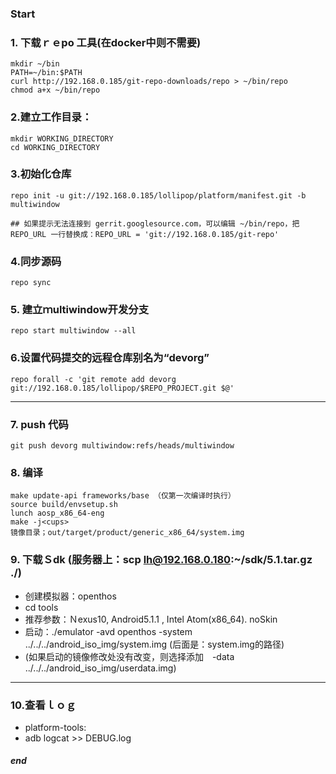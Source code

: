 ### Start
### 1. 下载ｒｅpo 工具(在docker中则不需要)
```
mkdir ~/bin
PATH=~/bin:$PATH
curl http://192.168.0.185/git-repo-downloads/repo > ~/bin/repo 
chmod a+x ~/bin/repo
```
### 2.建立工作目录：
```
mkdir WORKING_DIRECTORY
cd WORKING_DIRECTORY
```
### 3.初始化仓库
```
repo init -u git://192.168.0.185/lollipop/platform/manifest.git -b multiwindow  

## 如果提示无法连接到 gerrit.googlesource.com，可以编辑 ~/bin/repo，把 REPO_URL 一行替换成：REPO_URL = 'git://192.168.0.185/git-repo'
```
### 4.同步源码
```
repo sync
```
### 5. 建立ｍultiwindow开发分支
```
repo start multiwindow --all 
```
### 6.设置代码提交的远程仓库别名为“devorg”
```
repo forall -c 'git remote add devorg git://192.168.0.185/lollipop/$REPO_PROJECT.git $@'
```

***
### 7. push 代码
```
git push devorg multiwindow:refs/heads/multiwindow
```
### 8. 编译
```
make update-api frameworks/base （仅第一次编译时执行）
source build/envsetup.sh
lunch aosp_x86_64-eng
make -j<cups>
镜像目录；out/target/product/generic_x86_64/system.img
```
### 9. 下载Ｓdk (服务器上：scp lh@192.168.0.180:~/sdk/5.1.tar.gz ./)
  - 创建模拟器：openthos
  - cd tools
  - 推荐参数：Ｎexus10, Android5.1.1 , Intel Atom(x86_64). noSkin
  - 启动：./emulator -avd openthos -system ../../../android_iso_img/system.img    (后面是：system.img的路径)
  - (如果启动的镜像修改处没有改变，则选择添加　-data ../../../android_iso_img/userdata.img)
  
  ***
 ### 10.查看ｌｏｇ
   - platform-tools: 
   - adb logcat >> DEBUG.log
   
  ##### end
